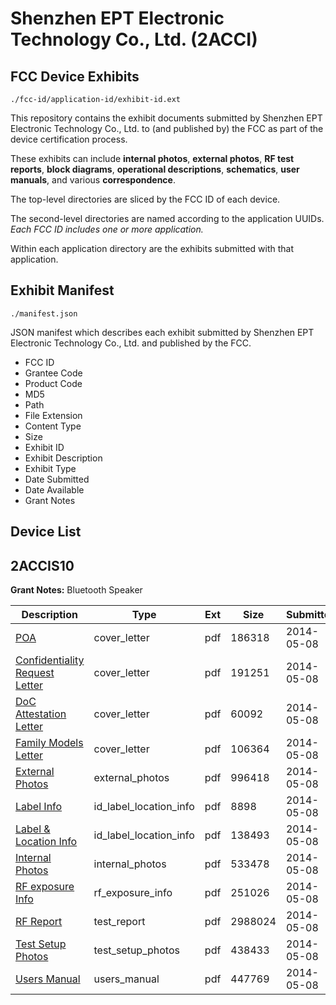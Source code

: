 # Shenzhen EPT Electronic Technology Co., Ltd. (2ACCI)
## FCC Device Exhibits

```
./fcc-id/application-id/exhibit-id.ext
```

This repository contains the exhibit documents submitted by Shenzhen EPT Electronic Technology Co., Ltd. to (and published by) the FCC as part of the device certification process.

These exhibits can include **internal photos**, **external photos**, **RF test reports**, **block diagrams**, **operational descriptions**, **schematics**, **user manuals**, and various **correspondence**.

The top-level directories are sliced by the FCC ID of each device.

The second-level directories are named according to the application UUIDs. *Each FCC ID includes one or more application.*

Within each application directory are the exhibits submitted with that application. 

## Exhibit Manifest

```
./manifest.json
```

JSON manifest which describes each exhibit submitted by Shenzhen EPT Electronic Technology Co., Ltd. and published by the FCC.

- FCC ID
- Grantee Code
- Product Code
- MD5
- Path
- File Extension
- Content Type
- Size
- Exhibit ID
- Exhibit Description
- Exhibit Type
- Date Submitted
- Date Available
- Grant Notes

## Device List
## 2ACCIS10
**Grant Notes:** Bluetooth Speaker

| Description | Type | Ext | Size | Submitted | Available |
| ----------- | ---- | --- | ---- | --------- | --------- |
| [POA](2ACCIS10/9b986f650b4cb64a5e315d6c4ddb3751/2261752.pdf) | cover_letter | pdf | 186318 | 2014-05-08 | 2014-05-09 |
| [Confidentiality Request Letter](2ACCIS10/9b986f650b4cb64a5e315d6c4ddb3751/2261753.pdf) | cover_letter | pdf | 191251 | 2014-05-08 | 2014-05-09 |
| [DoC Attestation Letter](2ACCIS10/9b986f650b4cb64a5e315d6c4ddb3751/2261754.pdf) | cover_letter | pdf | 60092 | 2014-05-08 | 2014-05-09 |
| [Family Models Letter](2ACCIS10/9b986f650b4cb64a5e315d6c4ddb3751/2261755.pdf) | cover_letter | pdf | 106364 | 2014-05-08 | 2014-05-09 |
| [External Photos](2ACCIS10/9b986f650b4cb64a5e315d6c4ddb3751/2261759.pdf) | external_photos | pdf | 996418 | 2014-05-08 | 2014-05-09 |
| [Label Info](2ACCIS10/9b986f650b4cb64a5e315d6c4ddb3751/2261761.pdf) | id_label_location_info | pdf | 8898 | 2014-05-08 | 2014-05-09 |
| [Label & Location Info](2ACCIS10/9b986f650b4cb64a5e315d6c4ddb3751/2261762.pdf) | id_label_location_info | pdf | 138493 | 2014-05-08 | 2014-05-09 |
| [Internal Photos](2ACCIS10/9b986f650b4cb64a5e315d6c4ddb3751/2261760.pdf) | internal_photos | pdf | 533478 | 2014-05-08 | 2014-05-09 |
| [RF exposure Info](2ACCIS10/9b986f650b4cb64a5e315d6c4ddb3751/2261766.pdf) | rf_exposure_info | pdf | 251026 | 2014-05-08 | 2014-05-09 |
| [RF Report](2ACCIS10/9b986f650b4cb64a5e315d6c4ddb3751/2261764.pdf) | test_report | pdf | 2988024 | 2014-05-08 | 2014-05-09 |
| [Test Setup Photos](2ACCIS10/9b986f650b4cb64a5e315d6c4ddb3751/2261765.pdf) | test_setup_photos | pdf | 438433 | 2014-05-08 | 2014-05-09 |
| [Users Manual](2ACCIS10/9b986f650b4cb64a5e315d6c4ddb3751/2261763.pdf) | users_manual | pdf | 447769 | 2014-05-08 | 2014-05-09 |
